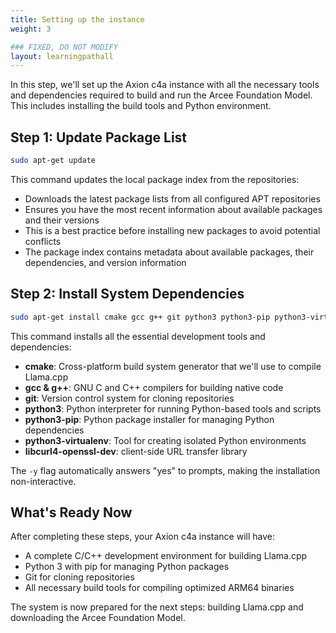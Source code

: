 ```yaml
---
title: Setting up the instance
weight: 3

### FIXED, DO NOT MODIFY
layout: learningpathall
---
```


In this step, we'll set up the Axion c4a instance with all the necessary tools and dependencies required to build and run the Arcee Foundation Model. This includes installing the build tools and Python environment.

## Step 1: Update Package List

```bash
sudo apt-get update
```

This command updates the local package index from the repositories:

- Downloads the latest package lists from all configured APT repositories
- Ensures you have the most recent information about available packages and their versions
- This is a best practice before installing new packages to avoid potential conflicts
- The package index contains metadata about available packages, their dependencies, and version information

## Step 2: Install System Dependencies

```bash
sudo apt-get install cmake gcc g++ git python3 python3-pip python3-virtualenv libcurl4-openssl-dev unzip -y
```

This command installs all the essential development tools and dependencies:

- **cmake**: Cross-platform build system generator that we'll use to compile Llama.cpp
- **gcc & g++**: GNU C and C++ compilers for building native code
- **git**: Version control system for cloning repositories
- **python3**: Python interpreter for running Python-based tools and scripts
- **python3-pip**: Python package installer for managing Python dependencies
- **python3-virtualenv**: Tool for creating isolated Python environments
- **libcurl4-openssl-dev**: client-side URL transfer library

The `-y` flag automatically answers "yes" to prompts, making the installation non-interactive.

## What's Ready Now

After completing these steps, your Axion c4a instance will have:

- A complete C/C++ development environment for building Llama.cpp
- Python 3 with pip for managing Python packages
- Git for cloning repositories
- All necessary build tools for compiling optimized ARM64 binaries

The system is now prepared for the next steps: building Llama.cpp and downloading the Arcee Foundation Model.
